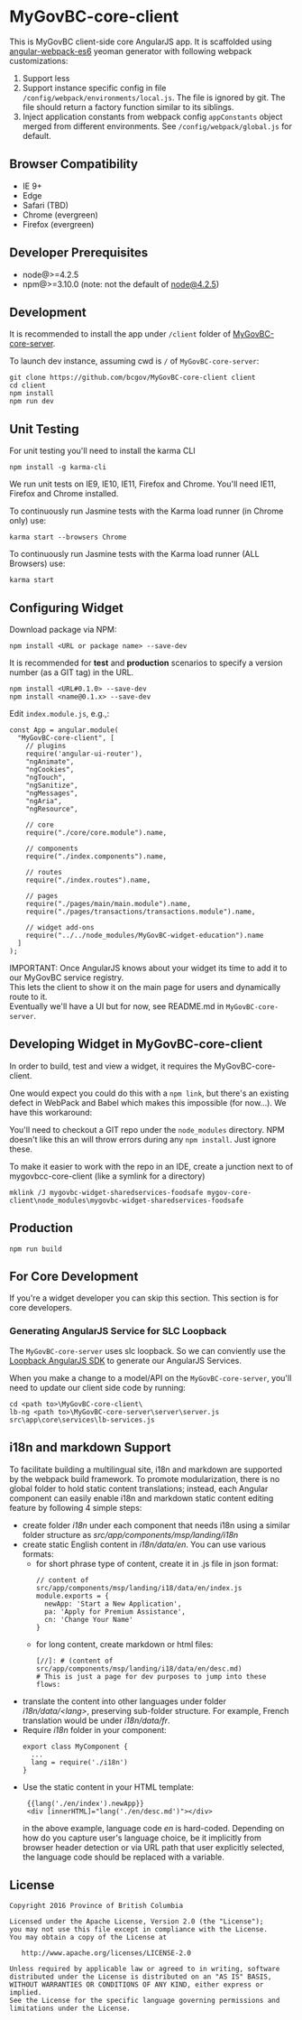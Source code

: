 # MyGovBC-core-client
This is MyGovBC client-side core AngularJS app. It is scaffolded using [angular-webpack-es6](https://github.com/stukh/generator-angular-webpack-es6) yeoman generator with following webpack customizations:

1. Support less
2. Support instance specific config in file `/config/webpack/environments/local.js`. The file is ignored by git. The file should return a factory function similar to its siblings.
3. Inject application constants from webpack config `appConstants` object merged from different environments. See `/config/webpack/global.js` for default.

## Browser Compatibility

* IE 9+
* Edge 
* Safari (TBD)
* Chrome (evergreen)
* Firefox (evergreen)

## Developer Prerequisites
* node@>=4.2.5
* npm@>=3.10.0 (note: not the default of node@4.2.5)

## Development
It is recommended to install the app under `/client` folder of [MyGovBC-core-server](https://github.com/bcgov/MyGovBC-core-server).

To launch dev instance, assuming cwd is `/` of `MyGovBC-core-server`:
```
git clone https://github.com/bcgov/MyGovBC-core-client client
cd client
npm install
npm run dev
```

## Unit Testing 
For unit testing you'll need to install the karma CLI
```
npm install -g karma-cli
```

We run unit tests on IE9, IE10, IE11, Firefox and Chrome.  You'll need IE11, Firefox and Chrome installed.

To continuously run Jasmine tests with the Karma load runner (in Chrome only) use:
```
karma start --browsers Chrome
```

To continuously run Jasmine tests with the Karma load runner (ALL Browsers) use:
```
karma start
```

## Configuring Widget
Download package via NPM:

```
npm install <URL or package name> --save-dev
```

It is recommended for **test** and **production** scenarios to specify a version number (as a GIT tag) in the URL.  

```
npm install <URL#0.1.0> --save-dev
npm install <name@0.1.x> --save-dev
```

Edit ```index.module.js```, e.g.,:

```
const App = angular.module(
  "MyGovBC-core-client", [
    // plugins
    require('angular-ui-router'),
    "ngAnimate",
    "ngCookies",
    "ngTouch",
    "ngSanitize",
    "ngMessages",
    "ngAria",
    "ngResource",

    // core
    require("./core/core.module").name,

    // components
    require("./index.components").name,

    // routes
    require("./index.routes").name,

    // pages
    require("./pages/main/main.module").name,
    require("./pages/transactions/transactions.module").name,

    // widget add-ons
    require("../../node_modules/MyGovBC-widget-education").name
  ]
);
```

IMPORTANT: Once AngularJS knows about your widget its time to add it to our MyGovBC service registry.  
This lets the client to show it on the main page for users and dynamically route to it.  
Eventually we'll have a UI but for now, see README.md in `MyGovBC-core-server`.

## Developing Widget in MyGovBC-core-client
In order to build, test and view a widget, it requires the MyGovBC-core-client.

One would expect you could do this with a `npm link`, but there's an existing defect in WebPack and Babel which
makes this impossible (for now...).  We have this workaround:

You'll need to checkout a GIT repo under the `node_modules` directory.  NPM doesn't like this an will throw errors 
during any `npm install`.  Just ignore these.

To make it easier to work with the repo in an IDE, create a junction next to of mygovbcc-core-client
 (like a symlink for a directory)

```
mklink /J mygovbc-widget-sharedservices-foodsafe mygov-core-client\node_modules\mygovbc-widget-sharedservices-foodsafe
```

## Production
```
npm run build
```

## For Core Development

If you're a widget developer you can skip this section.  This section is for core developers.
 
### Generating AngularJS Service for SLC Loopback

The `MyGovBC-core-server` uses slc loopback.  So we can conviently use the [Loopback AngularJS SDK](https://docs.strongloop.com/display/APIC/AngularJS+JavaScript+SDK) to generate our AngularJS Services.
 
When you make a change to a model/API on the `MyGovBC-core-server`, you'll need to update our client side code by running:

```
cd <path to>\MyGovBC-core-client\
lb-ng <path to>\MyGovBC-core-server\server\server.js src\app\core\services\lb-services.js
```

## i18n and markdown Support
To facilitate building a multilingual site, i18n and markdown are supported by the webpack build framework. To promote modularization, there is no global folder to hold static content translations; instead, each Angular component can easily enable i18n and markdown static content editing feature by following 4 simple steps:

* create folder *i18n* under each component that needs i18n using a similar folder structure as *src/app/components/msp/landing/i18n*
* create static English content in *i18n/data/en*. You can use various formats:
  * for short phrase type of content, create it in .js file in json format:
    ```
    // content of src/app/components/msp/landing/i18/data/en/index.js
    module.exports = {
      newApp: 'Start a New Application',
      pa: 'Apply for Premium Assistance',
      cn: 'Change Your Name'
    }
    ```
  * for long content, create markdown or html files:
    ```
    [//]: # (content of src/app/components/msp/landing/i18/data/en/desc.md)
    # This is just a page for dev purposes to jump into these flows:
    ```
* translate the content into other languages under folder *i18n/data/\<lang\>*, preserving sub-folder structure. For example, French translation would be under *i18n/data/fr*.
* Require *i18n* folder in your component:
  ```
  export class MyComponent {
    ...
    lang = require('./i18n')
  }
  ```
* Use the static content in your HTML template:
  ```
   {{lang('./en/index').newApp}}
   <div [innerHTML]="lang('./en/desc.md')"></div>
  ```
  in the above example, language code *en* is hard-coded. Depending on how do you capture user's language choice, be it implicitly from browser header detection or via URL path that user explicitly selected, the language code should be replaced with a variable.

## License

    Copyright 2016 Province of British Columbia

    Licensed under the Apache License, Version 2.0 (the "License");
    you may not use this file except in compliance with the License.
    You may obtain a copy of the License at 

       http://www.apache.org/licenses/LICENSE-2.0

    Unless required by applicable law or agreed to in writing, software
    distributed under the License is distributed on an "AS IS" BASIS,
    WITHOUT WARRANTIES OR CONDITIONS OF ANY KIND, either express or implied.
    See the License for the specific language governing permissions and
    limitations under the License.

